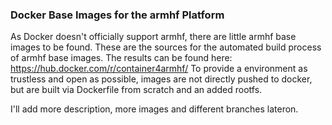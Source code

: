 ### Docker Base Images for the armhf Platform

As Docker doesn't officially support armhf, there are little armhf base images to be found.
These are the sources for the automated build process of armhf base images. The results can be found here: https://hub.docker.com/r/container4armhf/
To provide a environment as trustless and open as possible, images are not directly pushed to docker, but are built via Dockerfile from scratch and an added rootfs.

I'll add more description, more images and different branches lateron.
